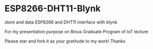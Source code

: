 # ESP8266-DHT11-Blynk
store and data ESP8266 and DHT11 interface with blynk

For my presentation purpose on Binus Graduate Program of IoT lecture

Please star and fork it as your gratitude to my work! Thanks
